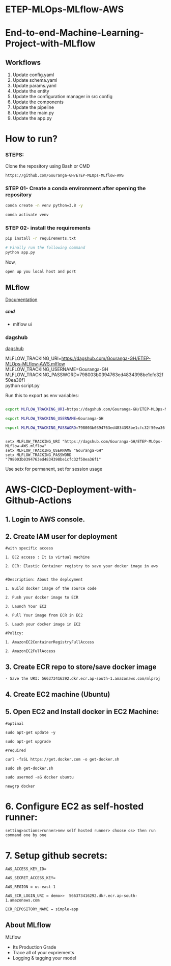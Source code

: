 # ETEP-MLOps-MLflow-AWS

# End-to-end-Machine-Learning-Project-with-MLflow


## Workflows

1. Update config.yaml
2. Update schema.yaml
3. Update params.yaml
4. Update the entity
5. Update the configuration manager in src config
6. Update the components
7. Update the pipeline 
8. Update the main.py
9. Update the app.py



# How to run?
### STEPS:

Clone the repository using Bash or CMD

```bash
https://github.com/Gouranga-GH/ETEP-MLOps-MLflow-AWS
```
### STEP 01- Create a conda environment after opening the repository

```bash
conda create -n venv python=3.8 -y
```

```bash
conda activate venv
```


### STEP 02- install the requirements
```bash
pip install -r requirements.txt
```


```bash
# Finally run the following command
python app.py
```

Now,
```bash
open up you local host and port
```



## MLflow

[Documentation](https://mlflow.org/docs/latest/index.html)


##### cmd
- mlflow ui

### dagshub
[dagshub](https://dagshub.com/)

MLFLOW_TRACKING_URI=https://dagshub.com/Gouranga-GH/ETEP-MLOps-MLflow-AWS.mlflow \
MLFLOW_TRACKING_USERNAME=Gouranga-GH \
MLFLOW_TRACKING_PASSWORD=798003b0394763ed4834398be1cfc32f50ea36f1 \
python script.py

Run this to export as env variables:

```bash

export MLFLOW_TRACKING_URI=https://dagshub.com/Gouranga-GH/ETEP-MLOps-MLflow-AWS.mlflow

export MLFLOW_TRACKING_USERNAME=Gouranga-GH  

export MLFLOW_TRACKING_PASSWORD=798003b0394763ed4834398be1cfc32f50ea36f1
```

```CMD 

setx MLFLOW_TRACKING_URI "https://dagshub.com/Gouranga-GH/ETEP-MLOps-MLflow-AWS.mlflow"
setx MLFLOW_TRACKING_USERNAME "Gouranga-GH"
setx MLFLOW_TRACKING_PASSWORD "798003b0394763ed4834398be1cfc32f50ea36f1"
```
Use setx for permanent, set for session usage

# AWS-CICD-Deployment-with-Github-Actions

## 1. Login to AWS console.

## 2. Create IAM user for deployment

	#with specific access

	1. EC2 access : It is virtual machine

	2. ECR: Elastic Container registry to save your docker image in aws


	#Description: About the deployment

	1. Build docker image of the source code

	2. Push your docker image to ECR

	3. Launch Your EC2 

	4. Pull Your image from ECR in EC2

	5. Lauch your docker image in EC2

	#Policy:

	1. AmazonEC2ContainerRegistryFullAccess

	2. AmazonEC2FullAccess

	
## 3. Create ECR repo to store/save docker image
    - Save the URI: 566373416292.dkr.ecr.ap-south-1.amazonaws.com/mlproj

	
## 4. Create EC2 machine (Ubuntu) 

## 5. Open EC2 and Install docker in EC2 Machine:
	
	
	#optinal

	sudo apt-get update -y

	sudo apt-get upgrade
	
	#required

	curl -fsSL https://get.docker.com -o get-docker.sh

	sudo sh get-docker.sh

	sudo usermod -aG docker ubuntu

	newgrp docker
	
# 6. Configure EC2 as self-hosted runner:
    setting>actions>runner>new self hosted runner> choose os> then run command one by one


# 7. Setup github secrets:

    AWS_ACCESS_KEY_ID=

    AWS_SECRET_ACCESS_KEY=

    AWS_REGION = us-east-1

    AWS_ECR_LOGIN_URI = demo>>  566373416292.dkr.ecr.ap-south-1.amazonaws.com

    ECR_REPOSITORY_NAME = simple-app




## About MLflow 
MLflow

 - Its Production Grade
 - Trace all of your expriements
 - Logging & tagging your model



